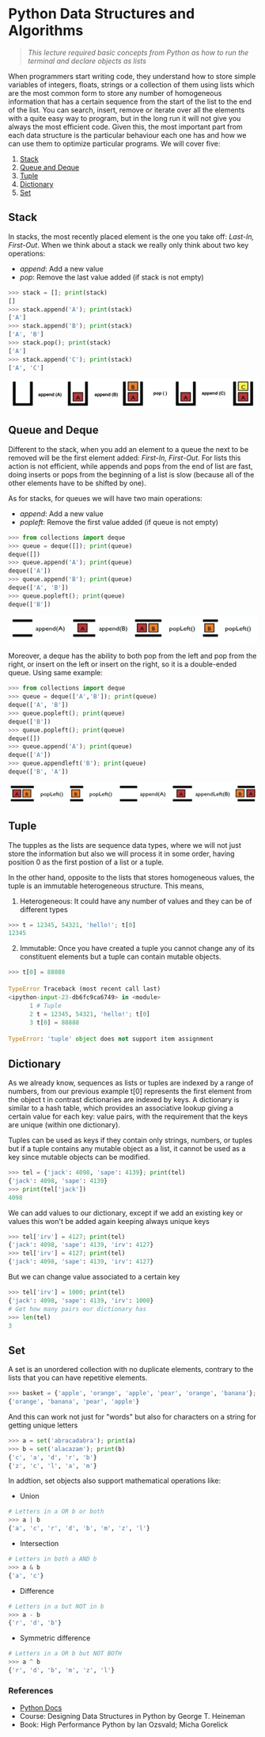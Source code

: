 # Python Data Structures and Algorithms 

> *This lecture required basic concepts from Python as how to run the terminal and declare objects as lists*

When programmers start writing code, they understand how to store simple variables of integers, floats, strings or a collection of them using lists which are the most common form to store any number of homogeneous information that has a certain sequence from the start of the list to the end of the list. You can search, insert, remove or iterate over all the elements with a quite easy way to program, but in the long run it will not give you always the most efficient code.  Given this, the most important part from each data structure is the particular behaviour each one has and how we can use them to optimize particular programs. We will cover five:

1. [Stack](#stack)
2. [Queue and Deque](#queue-and-deque)
3. [Tuple](#tuple)
4. [Dictionary](#dictionary)
5. [Set](#set)

## Stack

In stacks, the most recently placed element is the one you take off: *Last-In, First-Out*. When we think about a stack we really only think about two key operations:

- *append*: Add a new value
- *pop*: Remove the last value added (if stack is not empty)

```python
>>> stack = []; print(stack)
[]
>>> stack.append('A'); print(stack)
['A']
>>> stack.append('B'); print(stack)
['A', 'B']
>>> stack.pop(); print(stack)
['A']
>>> stack.append('C'); print(stack)
['A', 'C']
```

![alt text](https://github.com/DeliaDelAguila/Catalog/blob/master/Images/Data%20Structures%20-%20Stack.png "Stack")


## Queue and Deque

Different to the stack, when you add an element to a queue the next to be removed will be the first element added: *First-In, First-Out*. For lists this action is not efficient, while appends and pops from the end of list are fast, doing inserts or pops from the beginning of a list is slow (because all of the other elements have to be shifted by one).

As for stacks, for queues we will have two main operations:

- *append*: Add a new value
- *popleft*: Remove the first value added (if queue is not empty)

```python
>>> from collections import deque
>>> queue = deque([]); print(queue)
deque([])
>>> queue.append('A'); print(queue)
deque(['A'])
>>> queue.append('B'); print(queue)
deque(['A', 'B'])
>>> queue.popleft(); print(queue)
deque(['B'])
```

![alt text](https://github.com/DeliaDelAguila/Catalog/blob/master/Images/Data%20Structures%20-%20Queue.png "Queue")


Moreover, a deque has the ability to both pop from the left and pop from the right, or insert on the left or insert on the right, so it is a double-ended queue. Using same example:

```python
>>> from collections import deque
>>> queue = deque(['A','B']); print(queue)
deque(['A', 'B'])
>>> queue.popleft(); print(queue)
deque(['B'])
>>> queue.popleft(); print(queue)
deque([])
>>> queue.append('A'); print(queue)
deque(['A'])
>>> queue.appendleft('B'); print(queue)
deque(['B', 'A'])
```

![alt text](https://github.com/DeliaDelAguila/Catalog/blob/master/Images/Data%20Structures%20-%20Deque.png "Deque")



## Tuple

The tupples as the lists are sequence data types, where we will not just store the information but also we will process it in some order, having position 0 as the first postion of a list or a tuple. 

 In the other hand, opposite to the lists that stores homogeneous values, the tuple is an immutable heterogeneous structure. This means, 

1. Heterogeneous: It could have any number of values and they can be of different types
```python
>>> t = 12345, 54321, 'hello!'; t[0]
12345
```

2. Immutable: Once you have created a tuple you cannot change any of its constituent elements but a tuple can contain mutable objects.
```python
>>> t[0] = 88888

TypeError Traceback (most recent call last)
<ipython-input-23-db6fc9ca6749> in <module>
      1 # Tuple
      2 t = 12345, 54321, 'hello!'; t[0]
      3 t[0] = 88888

TypeError: 'tuple' object does not support item assignment
```

## Dictionary

As we already know, sequences as lists or tuples are indexed by a range of numbers, from our previous example t[0] represents the first element from the object t in contrast dictionaries are indexed by keys. A dictionary is similar to a hash table, which provides an associative lookup giving a certain value for each key: value pairs, with the requirement that the keys are unique (within one dictionary). 

 Tuples can be used as keys if they contain only strings, numbers, or tuples but if a tuple contains any mutable object as a list, it cannot be used as a key since mutable objects can be modified.
```python
>>> tel = {'jack': 4098, 'sape': 4139}; print(tel)
{'jack': 4098, 'sape': 4139}
>>> print(tel['jack'])
4098
```

We can add values to our dictionary, except if we add an existing key or values this won't be added again keeping always unique keys
```python
>>> tel['irv'] = 4127; print(tel)
{'jack': 4098, 'sape': 4139, 'irv': 4127}
>>> tel['irv'] = 4127; print(tel) 
{'jack': 4098, 'sape': 4139, 'irv': 4127}
```

But we can change value associated to a certain key
```python
>>> tel['irv'] = 1000; print(tel) 
{'jack': 4098, 'sape': 4139, 'irv': 1000}
# Get how many pairs our dictionary has
>>> len(tel)
3
```

## Set

A set is an unordered collection with no duplicate elements, contrary to the lists that you can have repetitive elements.
```python
>>> basket = {'apple', 'orange', 'apple', 'pear', 'orange', 'banana'}; print(basket)                     
{'orange', 'banana', 'pear', 'apple'}
```

And this can work not just for "words" but also for characters on a string for getting unique letters
```python
>>> a = set('abracadabra'); print(a)
>>> b = set('alacazam'); print(b)
{'c', 'a', 'd', 'r', 'b'}
{'z', 'c', 'l', 'a', 'm'}
```

In addtion, set objects also support mathematical operations like:
- Union
```python
# Letters in a OR b or both
>>> a | b                              
{'a', 'c', 'r', 'd', 'b', 'm', 'z', 'l'}
```

- Intersection
```python
# Letters in both a AND b
>>> a & b       
{'a', 'c'}
```

- Difference
```python
# Letters in a but NOT in b
>>> a - b
{'r', 'd', 'b'}
```

- Symmetric difference
```python
# Letters in a OR b but NOT BOTH
>>> a ^ b                              
{'r', 'd', 'b', 'm', 'z', 'l'}
```


### References

- [Python Docs](https://docs.python.org/3/tutorial/datastructures.html)
- Course: Designing Data Structures in Python by George T. Heineman
- Book: High Performance Python by Ian Ozsvald; Micha Gorelick
